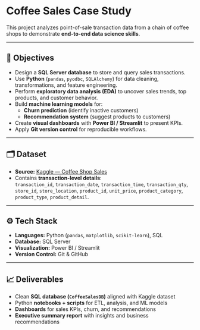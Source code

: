 # Coffee Sales Case Study

This project analyzes point-of-sale transaction data from a chain of coffee shops to demonstrate **end-to-end data science skills**.

---

## 🔑 Objectives

- Design a **SQL Server database** to store and query sales transactions.
- Use **Python** (`pandas`, `pyodbc`, `SQLAlchemy`) for data cleaning, transformations, and feature engineering.
- Perform **exploratory data analysis (EDA)** to uncover sales trends, top products, and customer behavior.
- Build **machine learning models** for:
  - **Churn prediction** (identify inactive customers)
  - **Recommendation system** (suggest products to customers)
- Create **visual dashboards** with **Power BI / Streamlit** to present KPIs.
- Apply **Git version control** for reproducible workflows.

---

## 🗂️ Dataset

- **Source:** [Kaggle — Coffee Shop Sales](https://www.kaggle.com/datasets/ahmedabbas/coffee-shop-sales)
- Contains **transaction-level details**:  
  `transaction_id`, `transaction_date`, `transaction_time`, `transaction_qty`, `store_id`, `store_location`, `product_id`, `unit_price`, `product_category`, `product_type`, `product_detail`.

---

## ⚙️ Tech Stack

- **Languages:** Python (`pandas`, `matplotlib`, `scikit-learn`), SQL  
- **Database:** SQL Server  
- **Visualization:** Power BI / Streamlit  
- **Version Control:** Git & GitHub  

---

## 📈 Deliverables

- Clean **SQL database (`CoffeeSalesDB`)** aligned with Kaggle dataset
- Python **notebooks + scripts** for ETL, analysis, and ML models
- **Dashboards** for sales KPIs, churn, and recommendations
- **Executive summary report** with insights and business recommendations

